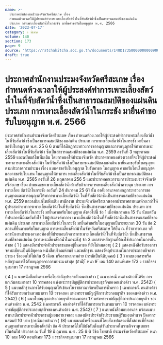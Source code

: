 ```yaml
---
name: >-
  ประกาศสำนักงานประมงจังหวัดศรีสะเกษ เรื่อง
  กำหนดห้วงเวลาให้ผู้ประสงค์ทำการเพาะเลี้ยงสัตว์น้ำในที่จับสัตว์น้ำซึ่งเป็นสาธารณสมบัติของแผ่นดิน
  ประเภท การเพาะเลี้ยงสัตว์น้ำในกระชัง มายื่นคำขอรับใบอนุญาต พ.ศ. 2566
date: '2023-07-17'
category: ง พิเศษ
volume: 140
section: 173
page: 9
source: 'https://ratchakitcha.soc.go.th/documents/140D173S0000000000900.pdf'
draft: true
---
```


# ประกาศสำนักงานประมงจังหวัดศรีสะเกษ เรื่อง กำหนดห้วงเวลาให้ผู้ประสงค์ทำการเพาะเลี้ยงสัตว์น้ำในที่จับสัตว์น้ำซึ่งเป็นสาธารณสมบัติของแผ่นดิน ประเภท การเพาะเลี้ยงสัตว์น้ำในกระชัง มายื่นคำขอรับใบอนุญาต พ.ศ. 2566

ประกาศสำนักงานประมงจังหวัดศรีสะเกษ เรื่อง กำหนดห้วงเวลาให้ผู้ประสงค์ทำการเพาะเลี้ยงสัตว์น้ำในที่จับสัตว์น้ำซึ่งเป็นสาธารณสมบัติของแผ่นดิน ประเภท การเพาะเลี้ยงสัตว์น้ำในกระชัง มายื่นคาขอรับใบอนุญาต พ.ศ. 25 6 6 ตามที่ได้มีกฎกระทรวงการขออนุญาตและการอนุญาตให้ทาการเพาะเลี้ยงสัตว์น้าในที่จับสัตว์น้า ซึ่งเป็นสาธารณสมบัติของแผ่นดิน พ.ศ. 2559 ลงวันที่ 3 พฤษภาคม 2559 และฉบับแก้ไขเพิ่มเติม โดยกาหนดให้ประมงจังหวัด ประกาศกาหนดห้วงเวลาที่จะให้ผู้ประสงค์จะทาการเพาะเลี้ยงสัตว์น้า ในที่จับสัตว์น้าซึ่งเป็นสาธารณสมบัติของแผ่นดิน มายื่นคาขอรับใบอนุญาต ตามประกาศกรมประมง เรื่อง แบบคาขอรับใบอนุญาต ใบรับคาขอ ใบอนุญาต คาขอรับโอนใบอนุญาต และคาขอรับใบแทน ใบอนุญาตให้ทาการเ พาะเลี้ยงสัตว์น้าในที่จับสัตว์น้าซึ่งเป็นสาธารณสมบัติของแผ่นดิน พ.ศ. 2565 ลงวันที่ 26 พฤษภาคม 256 5 และประกาศคณะกรรมการประมงประจำจังหวัดศรีสะเกษ เรื่อง กำหนดเขตเพาะเลี้ยงสัตว์น้ำสำหรับกิจการการเพาะเลี้ยงสัตว์น้ำควบคุม ประเภท การเพาะเลี้ยง สัตว์น้ำในกระชัง ลงวันที่ 24 ธันวาคม 25 61 นั้น อาศัยอานาจตามกฎกระทรวงการขออนุญาตและการอนุญาตให้ทาการเพาะเลี้ยงสัตว์น้ำ ในที่จับสัตว์น้าซึ่งเป็นสาธารณสมบัติของแผ่นดิน พ.ศ. 2559 และฉบับแก้ไขเพิ่มเติม สานักงาน ประมงจังหวัดศรีสะเกษออกประกาศกาหนดห้วงเวลำให้ผู้ประสงค์จะทาการเพาะเลี้ยงสัตว์น้าในที่จับสัตว์น้ำ ซึ่งเป็นสาธารณสมบัติของแผ่นดิน ประเภท การเพาะเลี้ยงสัตว์น้าในกระชัง มายื่นคาขอรับใบอนุญาต ดังต่อไปนี้ ข้อ 1 เมื่อพ้นกาหนด 15 วัน นับแต่วันที่ประกาศนี้มีผลบังคับใช้ ให้ผู้ประสงค์ทาการ เพาะเลี้ยงสัตว์น้าในที่จับสัตว์น้าซึ่งเป็นสาธารณสมบัติของแผ่นดิน ประเภท การเพาะเลี้ยงสัตว์น้าในกระชัง มายื่นคำขอรับใบอนุญาตเป็นระยะเวลา 30 วัน ข้อ 2 สถานที่ยื่นคาขอรับใบอนุญาต การเพาะเลี้ยงสัตว์น้าในจังหวัดศรีสะเกษ ให้ยื่น ณ ที่ว่าการอาเภอ หรื อสานักงานประมงอาเภอท้องที่ที่ประกอบกิจการการเพาะเลี้ยงสัตว์น้ำในที่จับสัตว์น้ำ ซึ่งเป็นสาธารณสมบัติของแผ่นดิน (การเพาะเลี้ยงสัตว์น้ำในกระชัง) ข้อ 3 เอกสารหลักฐานที่ต้องใช้ประกอบในการยื่นคำขอ ( 1 ) แสดงบัตรประจำตัวประชาชนของผู้ยื่นคาขอ ที่ยังไม่หมดอายุ ( 2 ) แสดงหนังสือรับรองการจดทะเบียนเป็นนิติบุคคล หนังสือบริคณห์สนธิ และหลักฐาน แสดงวัตถุประสงค์ในการประกอบกิจการประมง ซึ่งออกให้ไม่เกิน 6 เดือน หรือสาเนาภาพถ่าย (กรณีเป็นนิติบุคคล) ( 3 ) แนบเอกสารหรือหลักฐานการได้รับอนุญาตจากกรมประมงล่าสุด (ถ้ามี) ้ หนา 9 ่ เลม 140 ตอนพิเศษ 173 ง ราชกิจจานุเบกษา 17 กรกฎาคม 2566

( 4 ) แ นบหนังสือเดินทางหรือใบสาคัญประจาตัวคนต่างด้าว ( เฉพาะกรณี คนต่างด้าวที่ได้รับ การยกเว้นตามมาตรา 10 วรรคสอง แห่งพระราชบัญญัติการประกอบธุรกิจของคนต่างด้าว พ.ศ. 2542) ( 5 ) แนบหลักฐานการได้รับอนุญาตให้เข้ามาในราชอาณาจักรเป็นการชั่วคราว ( เฉพาะกรณี คนต่างด้าวที่ได้รับการยกเว้นตามมาตรา 10 วรรคสอง แห่งพระราชบัญญัติการประกอบธุรกิจ ของคนต่างด้าว พ.ศ. 2542) ( 6 ) แนบใบอนุญาตประกอบธุรกิจตามมาตรา 17 แห่งพระราชบัญญัติการประกอบธุรกิจ ของคนต่างด้าว พ.ศ. 2542 (เฉพาะกรณี คนต่างด้าวที่ได้รับการยกเว้นตามมาตรา 10 วรรคสอง แห่งพระราชบัญญัติการประกอบธุรกิจของคนต่างด้าว พ.ศ. 2542) ( 7 ) แนบหนังสือมอบอานาจ พร้อมแนบสาเนาบัตรประจาตัวประชาชนผู้มอบอานาจและ แสดงบัตรประจำตัวประชาชนผู้รับมอบอำนาจ ปิดอากรแสตมป์ 10 บาท (กรณีมอบอำนาจ ) (8) แนบแผนผังหรือแผนที่โดยสังเขปแสดงที่ตั้งสถานที่ที่จะขออนุญาตทำการเพาะเลี้ยงสัตว์น้ำ ข้อ 4 ประกาศนี้ให้ใช้บังคับตั้งแต่วันประกาศในราชกิจจานุเบกษาเป็นต้นไป ประกาศ ณ วันที่ 19 มิ ถุนายน พ.ศ . 25 6 6 วิชิต ไชยสาลี ประมงจังหวัดศรีสะเกษ ้ หนา 10 ่ เลม 140 ตอนพิเศษ 173 ง ราชกิจจานุเบกษา 17 กรกฎาคม 2566
